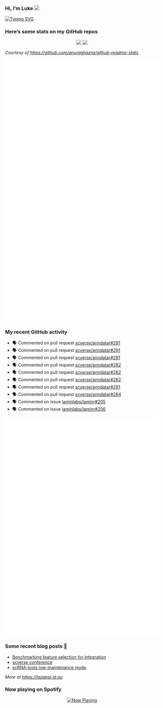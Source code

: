 
<!-- README.md is generated from README.Rmd. Please edit that file -->

### Hi, I’m Luke <img src="https://raw.githubusercontent.com/MartinHeinz/MartinHeinz/master/wave.gif" width="30px">

<!-- Customise this at https://readme-typing-svg.demolab.com -->

[![Typing
SVG](https://readme-typing-svg.demolab.com?font=Fira+Code&duration=3000&pause=200&color=9D24F7&center=true&random=true&width=435&lines=Data+scientist;Bioinformatician;Package+developer;Workflow+engineer)](https://git.io/typing-svg)

<!--
**lazappi/lazappi** is a ✨ _special_ ✨ repository because its `README.md` (this file) appears on your GitHub profile.
&#10;Here are some ideas to get you started:
&#10;- 🔭 I’m currently working on ...
- 🌱 I’m currently learning ...
- 👯 I’m looking to collaborate on ...
- 🤔 I’m looking for help with ...
- 💬 Ask me about ...
- 📫 How to reach me: ...
- 😄 Pronouns: ...
- ⚡ Fun fact: ...
-->

### Here’s some stats on my GitHub repos

<p align="center">
<img src="https://github-readme-stats.vercel.app/api?username=lazappi&count_private=true&show_icons=true&theme=buefy&hide_title=True">
<img src="https://github-readme-stats.vercel.app/api/top-langs/?username=lazappi&hide=html&theme=buefy&layout=compact">
</p>

*Courtesy of <https://github.com/anuraghazra/github-readme-stats>*

<p align="center" style="width:100%;">
<img src="https://github.com/lazappi/lazappi/raw/main/github-intro.svg">
</p>

### My recent GitHub activity

- 🗣 Commented on pull request
  [scverse/anndatar#291](https://github.com/scverse/anndatar#291)
- 🗣 Commented on pull request
  [scverse/anndatar#291](https://github.com/scverse/anndatar#291)
- 🗣 Commented on pull request
  [scverse/anndatar#291](https://github.com/scverse/anndatar#291)
- 🗣 Commented on pull request
  [scverse/anndatar#282](https://github.com/scverse/anndatar#282)
- 🗣 Commented on pull request
  [scverse/anndatar#282](https://github.com/scverse/anndatar#282)
- 🗣 Commented on pull request
  [scverse/anndatar#282](https://github.com/scverse/anndatar#282)
- 🗣 Commented on pull request
  [scverse/anndatar#291](https://github.com/scverse/anndatar#291)
- 🗣 Commented on pull request
  [scverse/anndatar#284](https://github.com/scverse/anndatar#284)
- 🗣 Commented on issue
  [laminlabs/laminr#205](https://github.com/laminlabs/laminr#205)
- 🗣 Commented on issue
  [laminlabs/laminr#206](https://github.com/laminlabs/laminr#206)

<p align="center" style="width:100%;">
<img src="https://github.com/lazappi/lazappi/raw/main/github-status.svg">
</p>

### Some recent blog posts 📝

- [Benchmarking feature selection for
  integration](https://lazappi.id.au/posts/2025-03-15-feature-selection-benchmark/)
- [scverse
  conference](https://lazappi.id.au/posts/2024-09-15-scverse-conference/)
- [scRNA-tools low-maintenance
  mode](https://lazappi.id.au/posts/2024-03-04-scRNAtools-low-maintenance/)

*More at <https://lazappi.id.au>*

### Now playing on Spotify

<p align="center">
<a href="https://now-playing-profile.lazappi.vercel.app/now-playing?open">
<img src="https://now-playing-profile.lazappi.vercel.app/now-playing" width="256" height="64" alt="Now Playing">
</a>
</p>
